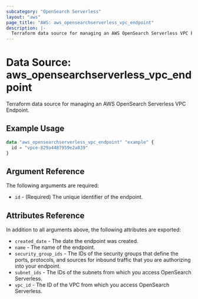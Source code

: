 ```yaml
---
subcategory: "OpenSearch Serverless"
layout: "aws"
page_title: "AWS: aws_opensearchserverless_vpc_endpoint"
description: |-
  Terraform data source for managing an AWS OpenSearch Serverless VPC Endpoint.
---
```


# Data Source: aws_opensearchserverless_vpc_endpoint

Terraform data source for managing an AWS OpenSearch Serverless VPC Endpoint.

## Example Usage

```terraform
data "aws_opensearchserverless_vpc_endpoint" "example" {
  id = "vpce-829a4487959e2a839"
}
```

## Argument Reference

The following arguments are required:

* `id` - (Required) The unique identifier of the endpoint.

## Attributes Reference

In addition to all arguments above, the following attributes are exported:

* `created_date` - The date the endpoint was created.
* `name` - The name of the endpoint.
* `security_group_ids` - The IDs of the security groups that define the ports, protocols, and sources for inbound traffic that you are authorizing into your endpoint.
* `subnet_ids` - The IDs of the subnets from which you access OpenSearch Serverless.
* `vpc_id` - The ID of the VPC from which you access OpenSearch Serverless.
